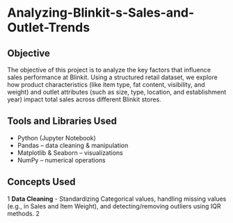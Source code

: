 # Analyzing-Blinkit-s-Sales-and-Outlet-Trends

## Objective
The objective of this project is to analyze the key factors that influence sales performance at Blinkit. Using a structured retail dataset, we explore how product characteristics (like item type, fat content, visibility, and weight) and outlet attributes (such as size, type, location, and establishment year) impact total sales across different Blinkit stores.

## Tools and Libraries Used
* Python (Jupyter Notebook)
* Pandas – data cleaning & manipulation
* Matplotlib & Seaborn – visualizations
* NumPy – numerical operations

## Concepts Used
1 **Data Cleaning** - Standardizing Categorical values, handling missing values (e.g., in Sales and Item Weight), and detecting/removing outliers using IQR methods.
2 
